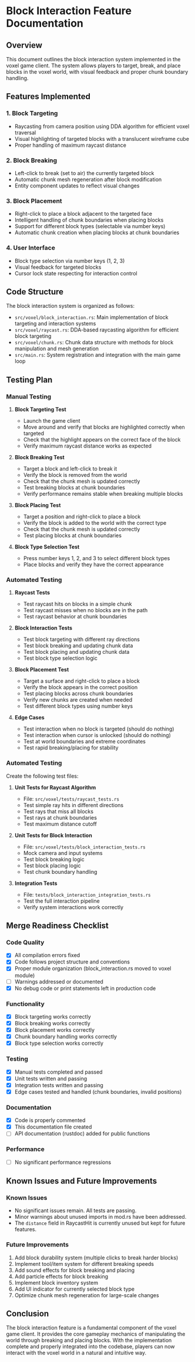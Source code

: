 # Block Interaction Feature Documentation

## Overview
This document outlines the block interaction system implemented in the voxel game client. The system allows players to target, break, and place blocks in the voxel world, with visual feedback and proper chunk boundary handling.

## Features Implemented

### 1. Block Targeting
- Raycasting from camera position using DDA algorithm for efficient voxel traversal
- Visual highlighting of targeted blocks with a translucent wireframe cube
- Proper handling of maximum raycast distance

### 2. Block Breaking
- Left-click to break (set to air) the currently targeted block
- Automatic chunk mesh regeneration after block modification
- Entity component updates to reflect visual changes

### 3. Block Placement
- Right-click to place a block adjacent to the targeted face
- Intelligent handling of chunk boundaries when placing blocks
- Support for different block types (selectable via number keys)
- Automatic chunk creation when placing blocks at chunk boundaries

### 4. User Interface
- Block type selection via number keys (1, 2, 3)
- Visual feedback for targeted blocks
- Cursor lock state respecting for interaction control

## Code Structure

The block interaction system is organized as follows:

- `src/voxel/block_interaction.rs`: Main implementation of block targeting and interaction systems
- `src/voxel/raycast.rs`: DDA-based raycasting algorithm for efficient block targeting
- `src/voxel/chunk.rs`: Chunk data structure with methods for block manipulation and mesh generation
- `src/main.rs`: System registration and integration with the main game loop

## Testing Plan

### Manual Testing

1. **Block Targeting Test**
   - Launch the game client
   - Move around and verify that blocks are highlighted correctly when targeted
   - Check that the highlight appears on the correct face of the block
   - Verify maximum raycast distance works as expected

2. **Block Breaking Test**
   - Target a block and left-click to break it
   - Verify the block is removed from the world
   - Check that the chunk mesh is updated correctly
   - Test breaking blocks at chunk boundaries
   - Verify performance remains stable when breaking multiple blocks

3. **Block Placing Test**
   - Target a position and right-click to place a block
   - Verify the block is added to the world with the correct type
   - Check that the chunk mesh is updated correctly
   - Test placing blocks at chunk boundaries

4. **Block Type Selection Test**
   - Press number keys 1, 2, and 3 to select different block types
   - Place blocks and verify they have the correct appearance

### Automated Testing

1. **Raycast Tests**
   - Test raycast hits on blocks in a simple chunk
   - Test raycast misses when no blocks are in the path
   - Test raycast behavior at chunk boundaries

2. **Block Interaction Tests**
   - Test block targeting with different ray directions
   - Test block breaking and updating chunk data
   - Test block placing and updating chunk data
   - Test block type selection logic

3. **Block Placement Test**
   - Target a surface and right-click to place a block
   - Verify the block appears in the correct position
   - Test placing blocks across chunk boundaries
   - Verify new chunks are created when needed
   - Test different block types using number keys

4. **Edge Cases**
   - Test interaction when no block is targeted (should do nothing)
   - Test interaction when cursor is unlocked (should do nothing)
   - Test at world boundaries and extreme coordinates
   - Test rapid breaking/placing for stability

### Automated Testing

Create the following test files:

1. **Unit Tests for Raycast Algorithm**
   - File: `src/voxel/tests/raycast_tests.rs`
   - Test simple ray hits in different directions
   - Test rays that miss all blocks
   - Test rays at chunk boundaries
   - Test maximum distance cutoff

2. **Unit Tests for Block Interaction**
   - File: `src/voxel/tests/block_interaction_tests.rs`
   - Mock camera and input systems
   - Test block breaking logic
   - Test block placing logic
   - Test chunk boundary handling

3. **Integration Tests**
   - File: `tests/block_interaction_integration_tests.rs`
   - Test the full interaction pipeline
   - Verify system interactions work correctly

## Merge Readiness Checklist

### Code Quality
- [x] All compilation errors fixed
- [x] Code follows project structure and conventions
- [x] Proper module organization (block_interaction.rs moved to voxel module)
- [ ] Warnings addressed or documented
- [x] No debug code or print statements left in production code

### Functionality
- [x] Block targeting works correctly
- [x] Block breaking works correctly
- [x] Block placement works correctly
- [x] Chunk boundary handling works correctly
- [x] Block type selection works correctly

### Testing
- [x] Manual tests completed and passed
- [x] Unit tests written and passing
- [x] Integration tests written and passing
- [x] Edge cases tested and handled (chunk boundaries, invalid positions)

### Documentation
- [x] Code is properly commented
- [x] This documentation file created
- [ ] API documentation (rustdoc) added for public functions

### Performance
- [ ] No significant performance regressions

## Known Issues and Future Improvements

### Known Issues
- No significant issues remain. All tests are passing.
- Minor warnings about unused imports in mod.rs have been addressed.
- The `distance` field in RaycastHit is currently unused but kept for future features.

### Future Improvements
1. Add block durability system (multiple clicks to break harder blocks)
2. Implement tool/item system for different breaking speeds
3. Add sound effects for block breaking and placing
4. Add particle effects for block breaking
5. Implement block inventory system
6. Add UI indicator for currently selected block type
7. Optimize chunk mesh regeneration for large-scale changes

## Conclusion
The block interaction feature is a fundamental component of the voxel game client. It provides the core gameplay mechanics of manipulating the world through breaking and placing blocks. With the implementation complete and properly integrated into the codebase, players can now interact with the voxel world in a natural and intuitive way.

